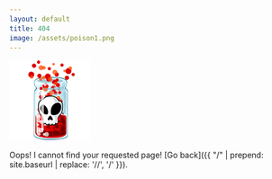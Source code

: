 ```yaml
---
layout: default
title: 404
image: /assets/poison1.png
---
```


![](/assets/poison1.png)

Oops! I cannot find your requested page! [Go back]({{ "/" | prepend: site.baseurl | replace: '//', '/' }}).

